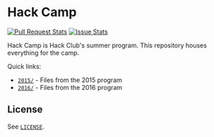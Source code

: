 # Hack Camp

[![Pull Request Stats](http://issuestats.com/github/hackclub/hackcamp/badge/pr?style=flat)](http://issuestats.com/github/hackclub/hackcamp)
[![Issue Stats](http://issuestats.com/github/hackclub/hackcamp/badge/issue?style=flat)](http://issuestats.com/github/hackclub/hackcamp)

Hack Camp is Hack Club's summer program. This repository houses everything for the camp.

Quick links:

- [`2015/`](2015/) - Files from the 2015 program
- [`2016/`](2016/) - Files from the 2016 program

## License

See [`LICENSE`](LICENSE).
